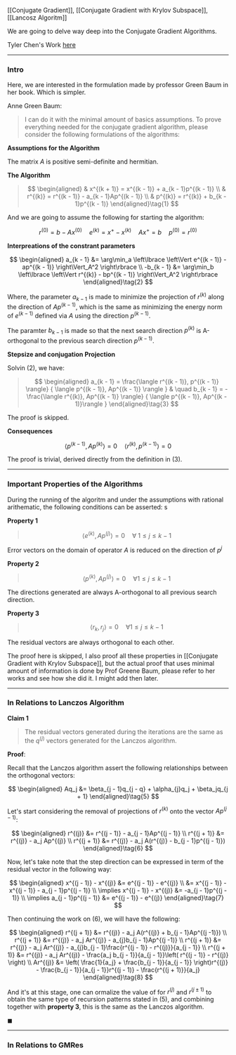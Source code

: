 [[Conjugate Gradient]], [[Conjugate Gradient with Krylov Subspace]], [[Lancosz Algoritm]]

We are going to delve way deep into the Conjugate Gradient Algorithms. 

Tyler Chen's Work [here](https://chen.pw/research/cg/cg.pdf)

---
### **Intro**

Here, we are interested in the formulation made by professor Green Baum in her book. Which is simpler. 

Anne Green Baum: 

> I can do it with the minimal amount of basics assumptions. To prove everything needed for the conjugate gradient algorithm, please consider the following formulations of the algorithms: 

**Assumptions for the Algorithm**

The matrix $A$ is positive semi-definite and hermitian. 

**The Algorithm**

> $$
> \begin{aligned}
>     & x^{(k + 1)} = x^{(k - 1)} + a_{k - 1}p^{(k - 1)}
>     \\
>     & r^{(k)}  = r^{(k - 1)} - a_{k - 1}Ap^{(k - 1)}
>     \\
>     & p^{(k)} = r^{(k)} + b_{k - 1}p^{(k - 1)}
> \end{aligned}\tag{1}
> $$

And we are going to assume the following for starting the algorithm: 

$$
r^{(0)} = b - Ax^{(0)} \quad e^{(k)} = x^+ - x^{(k)} \quad Ax^+ = b \quad p^{(0)} = r^{(0)} 
$$


**Interpreations of the constrant parameters**

$$
\begin{aligned}
    a_{k - 1} &= \arg\min_a \left\lbrace
        \left\Vert
             e^{(k - 1)} - ap^{(k - 1)}
        \right\Vert_A^2
    \right\rbrace
    \\
    -b_{k - 1} &= \arg\min_b \left\lbrace
        \left\Vert
             r^{(k)} - bp^{(k - 1)}
        \right\Vert_A^2
    \right\rbrace
\end{aligned}\tag{2}
$$

Where, the parameter $a_{k - 1}$ is made to minimize the projection of $r^{(k)}$ along the direction of $Ap^{(k - 1)}$, which is the same as minimizing the energy norm of $e^{(k - 1)}$ defined via $A$ using the direction $p^{(k - 1)}$. 

The paramter $b_{k - 1}$ is made so that the next search direction $p^{(k)}$ is A-orthogonal to the previous search direction $p^{(k - 1)}$. 

**Stepsize and conjugation Projection**

Solvin (2), we have: 

> $$
> \begin{aligned}
>     a_{k - 1} = \frac{\langle r^{(k - 1)}, p^{(k - 1)} \rangle}
>     {
>         \langle p^{(k - 1)}, Ap^{(k - 1)} \rangle
>     }
>     & \quad
>     b_{k - 1} = - \frac{\langle r^{(k)}, Ap^{(k - 1)} \rangle}
>     {
>         \langle  p^{(k - 1)}, Ap^{(k - 1)}\rangle
>     }
> \end{aligned}\tag{3}
> $$

The proof is skipped. 

**Consequences**

$$
\langle p^{(k - 1)},  Ap^{(k)}\rangle = 0 \quad \langle r^{(k)}, p^{(k - 1)} \rangle = 0\tag{4}
$$

The proof is trivial, derived directly from the definition in (3). 


---
### **Important Properties of the Algorithms**

During the running of the algoritm and under the assumptions with rational arithematic, the following conditions can be asserted: s

**Property 1**

> $$
> \langle e^{(k)}, Ap^{(j)} \rangle = 0 \quad \forall \; 1 \le j \le k - 1
> $$

Error vectors on the domain of operator $A$ is reduced on the direction of $p^{j}$

**Property 2**

> $$
> \langle  p^{(k)}, A p^{(j)}\rangle  = 0 \quad \forall 1 \le j\le k - 1
> $$

The directions generated are always A-orthogonal to all previous search direction. 

**Property 3**

> $$
> \langle r_k, r_j\rangle = 0 \quad \forall 1 \le j \le k - 1
> $$

The residual vectors are always orthogonal to each other. 

The proof here is skipped, I also proof all these properties in [[Conjugate Gradient with Krylov Subspace]], but the actual proof that uses minimal amount of information is done by Prof Greene Baum, please refer to her works and see how she did it. I might add then later. 

---
### **In Relations to Lanczos Algorithm**

**Claim 1**  

> The residual vectors generated during the iterations are the same as the $q^{(j)}$ vectors generated for the Lanczos algorithm. 

**Proof**:  

Recall that the Lanczos algorithm assert the following relationships between the orthogonal vectors: 

$$
\begin{aligned}
    Aq_j &= \beta_{j - 1}q_{j - q} + \alpha_{j}q_j + \beta_jq_{j + 1}
\end{aligned}\tag{5}
$$

Let's start considering the removal of projections of $r^{(k)}$ onto the vector $Ap^{(j - 1)}$: 

$$
\begin{aligned}
    r^{(j)} &= r^{(j - 1)} - a_{j - 1}Ap^{(j - 1)}
    \\
    r^{(j + 1)} &= r^{(j)} - a_j Ap^{(j)}
    \\
    r^{(j + 1)} &= r^{(j)} - a_j A(r^{(j)} - b_{j - 1}p^{(j - 1)})
\end{aligned}\tag{6}
$$

Now, let's take note that the step direction can be expressed in term of the residual vector in the following way: 

$$
\begin{aligned}
    x^{(j - 1)} - x^{(j)} &= e^{(j - 1)} - e^{(j)}
    \\
    &= x^{(j - 1)} - x^{(j - 1)} - a_{j - 1}p^{(j - 1)}
    \\
    \implies 
    x^{(j - 1)} - x^{(j)} &= -a_{j - 1}p^{(j - 1)}
    \\
    \implies a_{j - 1}p^{(j - 1)} &= e^{(j - 1)} - e^{(j)}
\end{aligned}\tag{7}
$$

Then continuing the work on (6), we will have the following: 

$$
\begin{aligned}
    r^{(j + 1)} &= r^{(j)} - a_j A(r^{(j)} + b_{j - 1}Ap^{(j -1)})
    \\
    r^{(j + 1)} &= r^{(j)} - a_j Ar^{(j)} - a_{j}b_{j - 1}Ap^{(j -1)}
    \\
    r^{(j + 1)} &= r^{(j)} - a_j Ar^{(j)} - a_{j}b_{j - 1}\frac{r^{(j - 1)} - r^{(j)}}{a_{j - 1}}
    \\
    r^{(j + 1)} &= r^{(j)} - a_j Ar^{(j)} - \frac{a_j b_{j - 1}}{a_{j - 1}}\left(
        r^{(j - 1)} - r^{(j)}
    \right)
    \\
    Ar^{(j)} &= \left(
        \frac{1}{a_j} + \frac{b_{j - 1}}{a_{j - 1}}
    \right)r^{(j)} - \frac{b_{j - 1}}{a_{j - 1}}r^{(j - 1)} - \frac{r^{(j + 1)}}{a_j}
\end{aligned}\tag{8}
$$

And it's at this stage, one can ormalize the value of for $r^{(j)}$ and $r^{(j \pm 1)}$ to obtain the same type of recursion patterns stated in (5), and combining together with **property 3**, this is the same as the Lanczos algorithm. 


$\blacksquare$

---
### **In Relations to GMRes**



